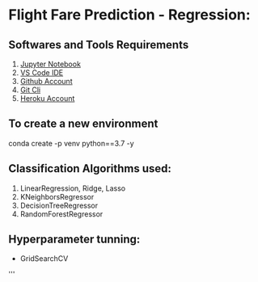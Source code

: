 # Flight Fare Prediction - Regression:


## Softwares and Tools Requirements

1. [Jupyter Notebook](https://jupyter.org/)
2. [VS Code IDE](https://code.visualdtudio.com/)
3. [Github Account](https://github.com)
4. [Git Cli](https://cli.github.com/)
5. [Heroku Account](https://Heroku.com/)


##  To create a new environment


conda create -p venv python==3.7 -y



## Classification Algorithms used:

1. LinearRegression, Ridge, Lasso
3. KNeighborsRegressor
4. DecisionTreeRegressor
5. RandomForestRegressor

##  Hyperparameter tunning:

* GridSearchCV


'''
